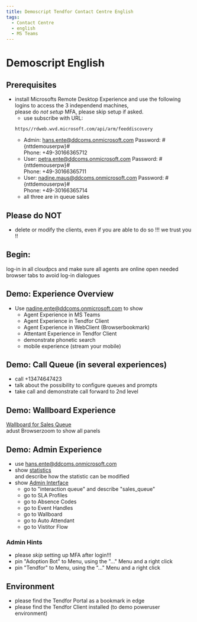 ```yaml
---
title: Demoscript Tendfor Contact Centre English
tags:
  - Contact Centre
  - english
  - MS Teams
---
```


# Demoscript English

## Prerequisites
  - install Microsofts Remote Desktop Experience and use the following logins to access the 3 independend machines,   
    please do _not setup_ MFA, please skip setup if asked.
    - use subscribe with URL: 
    ```
    https//rdweb.wvd.microsoft.com/api/arm/feeddiscovery
    ```
    - Admin: hans.ente@ddcoms.onmicrosoft.com Password: #{nttdemouserpw}#   
      Phone:  +49-30166365712
    - User: petra.ente@ddcoms.onmicrosoft.com Password: #{nttdemouserpw}#   
      Phone: +49-30166365711
    - User: nadine.maus@ddcoms.onmicrosoft.com Password: #{nttdemouserpw}#   
      Phone:  +49-30166365714
    - all three are in queue sales
      
## Please do NOT
  - delete or modify the clients, even if you are able to do so !!! we trust you !!

## Begin:
log-in in all cloudpcs and make sure all agents are online
open needed browser tabs to avoid log-in dialogues

## Demo: Experience Overview
  - Use nadine.ente@ddcoms.onmicrosoft.com to show
    -  Agent Experience in MS Teams
    -  Agent Experience in Tendfor Client
    -  Agent Experience in WebClient (Browserbookmark)
    -  Attentant Experience in Tendfor Client
      -   demonstrate phonetic search
    - mobile experience (stream your mobile)

## Demo: Call Queue (in several experiences)
  - call +13474647423
  - talk about the possibility to configure queues and prompts
  - take call and demonstrate call forward to 2nd level

## Demo: Wallboard Experience
  [Wallboard for Sales Queue](https://tendforhosting.cloudspace.se/wb/1)   
  adust Browserzoom to show all panels
  
## Demo: Admin Experience
  - use hans.ente@ddcoms.onmicrosoft.com
  - show [statistics](https://tendforhosting.cloudspace.se/statistics/queue)   
    and describe how the statistic can be modified
  - show [Admin Interface](https://tendforhosting.cloudspace.se/admin)
    - go to "interaction queue" and describe "sales_queue"
    - go to SLA Profiles
    - go to Absence Codes
    - go to Event Handles
    - go to Wallboard
    - go to Auto Attendant 
    - go to Vistitor Flow


### Admin Hints   
  - please *skip* setting up MFA after login!!!
  - pin "Adoption Bot" to Menu, using the "..." Menu and a right click
  - pin "Tendfor" to Menu, using the "..." Menu and a right click

## Environment 
  - please find the Tendfor Portal as a bookmark in edge
  - please find the Tendfor Client installed (to demo poweruser environment)
